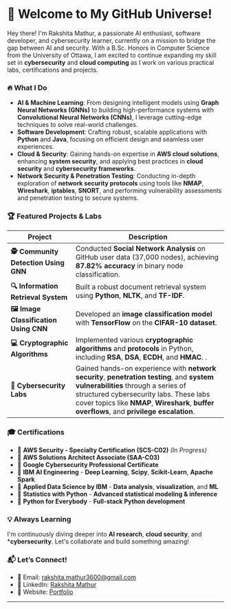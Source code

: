 # 👋 **Welcome to My GitHub Universe!**

Hey there! I'm Rakshita Mathur, a passionate AI enthusiast, software developer, and cybersecurity learner, currently on a mission to bridge the gap between AI and security. With a B.Sc. Honors in Computer Science from the University of Ottawa, I am excited to continue expanding my skill set in **cybersecurity** and **cloud computing** as I work on various practical labs, certifications and projects.

### 🔥 **What I Do**
- **AI & Machine Learning**: From designing intelligent models using **Graph Neural Networks (GNNs)** to building high-performance systems with **Convolutional Neural Networks (CNNs)**, I leverage cutting-edge techniques to solve real-world challenges.
- **Software Development**: Crafting robust, scalable applications with **Python** and **Java**, focusing on efficient design and seamless user experiences.
- **Cloud & Security**: Gaining hands-on expertise in **AWS cloud solutions**, enhancing **system security**, and applying best practices in **cloud security** and **cybersecurity frameworks**.
- **Network Security & Penetration Testing**: Conducting in-depth exploration of **network security protocols** using tools like **NMAP**, **Wireshark**, **iptables**, **SNORT**, and performing vulnerability assessments and penetration testing to secure systems.


### 🏆 **Featured Projects & Labs**
| **Project**                           | **Description**                                                                 |
|---------------------------------------|---------------------------------------------------------------------------------|
| **🕵️ Community Detection Using GNN** | Conducted **Social Network Analysis** on GitHub user data (37,000 nodes), achieving **87.82% accuracy** in binary node classification. |
| **🔍 Information Retrieval System**   | Built a robust document retrieval system using **Python**, **NLTK**, and **TF-IDF**. |
| **🖼️ Image Classification Using CNN** | Developed an **image classification model** with **TensorFlow** on the **CIFAR-10 dataset**. |
| **💻 Cryptographic Algorithms**       | Implemented various **cryptographic algorithms** and **protocols** in Python, including **RSA**, **DSA**, **ECDH**, and **HMAC**. . |
| **🔐 Cybersecurity Labs**             | Gained hands-on experience with **network security**, **penetration testing**, and **system vulnerabilities** through a series of structured cybersecurity labs. These labs cover topics like **NMAP**, **Wireshark**, **buffer overflows**, and **privilege escalation**. |

### 🎓 **Certifications**
- 📜 **AWS Security - Specialty Certification (SCS-C02)** *(In Progress)*
- 📜 **AWS Solutions Architect Associate (SAA-C03)**
- 📜 **Google Cybersecurity Professional Certificate** 
- 📜 **IBM AI Engineering** - **Deep Learning**, **Scipy**, **Scikit-Learn**, **Apache Spark**
- 📜 **Applied Data Science by IBM** - **Data analysis**, **visualization**, and **ML**
- 📜 **Statistics with Python** - **Advanced statistical modeling & inference**
- 📜 **Python for Everybody** - **Full-stack Python development**

### 💡 **Always Learning**
I'm continuously diving deeper into **AI research**, **cloud security**, and ***cybersecurity**. Let's collaborate and build something amazing!

### 📬 **Let’s Connect!**
- 📧 Email: [rakshita.mathur3600@gmail.com](mailto:rakshita.mathur3600@gmail.com)
- 💼 LinkedIn: [Rakshita Mathur](https://www.linkedin.com/in/rakshitamathur/)
- 🏡 Website: [Portfolio](https://rakshita003.github.io/Personal-Portfolio/)

---







